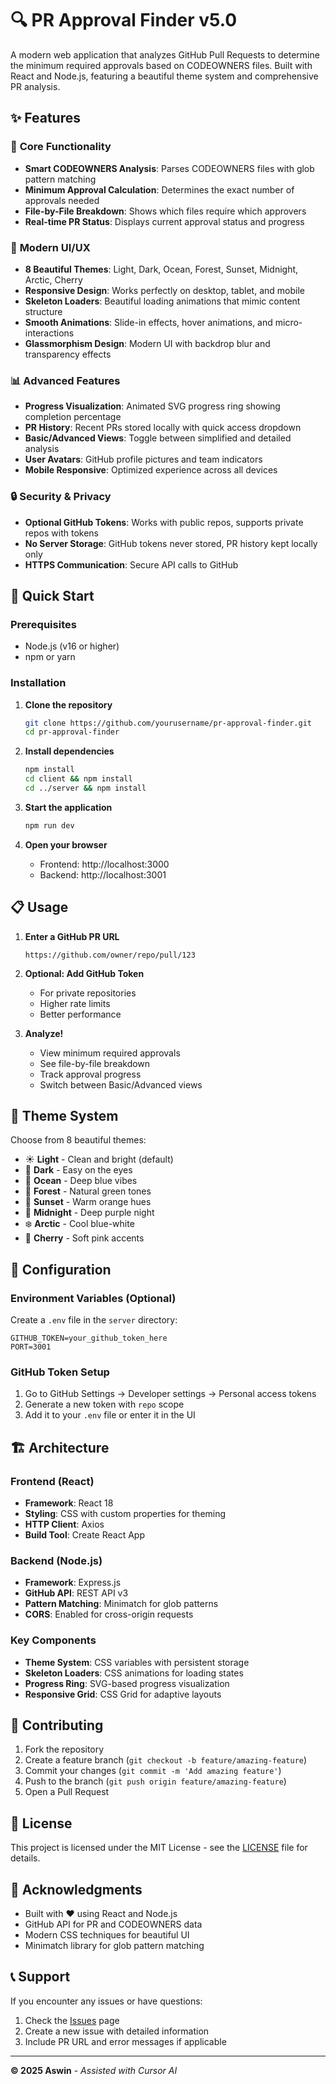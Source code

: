 # 🔍 PR Approval Finder v5.0

A modern web application that analyzes GitHub Pull Requests to determine the minimum required approvals based on CODEOWNERS files. Built with React and Node.js, featuring a beautiful theme system and comprehensive PR analysis.

## ✨ Features

### 🎯 **Core Functionality**
- **Smart CODEOWNERS Analysis**: Parses CODEOWNERS files with glob pattern matching
- **Minimum Approval Calculation**: Determines the exact number of approvals needed
- **File-by-File Breakdown**: Shows which files require which approvers
- **Real-time PR Status**: Displays current approval status and progress

### 🎨 **Modern UI/UX**
- **8 Beautiful Themes**: Light, Dark, Ocean, Forest, Sunset, Midnight, Arctic, Cherry
- **Responsive Design**: Works perfectly on desktop, tablet, and mobile
- **Skeleton Loaders**: Beautiful loading animations that mimic content structure
- **Smooth Animations**: Slide-in effects, hover animations, and micro-interactions
- **Glassmorphism Design**: Modern UI with backdrop blur and transparency effects

### 📊 **Advanced Features**
- **Progress Visualization**: Animated SVG progress ring showing completion percentage
- **PR History**: Recent PRs stored locally with quick access dropdown
- **Basic/Advanced Views**: Toggle between simplified and detailed analysis
- **User Avatars**: GitHub profile pictures and team indicators
- **Mobile Responsive**: Optimized experience across all devices

### 🔒 **Security & Privacy**
- **Optional GitHub Tokens**: Works with public repos, supports private repos with tokens
- **No Server Storage**: GitHub tokens never stored, PR history kept locally only
- **HTTPS Communication**: Secure API calls to GitHub

## 🚀 Quick Start

### Prerequisites
- Node.js (v16 or higher)
- npm or yarn

### Installation

1. **Clone the repository**
   ```bash
   git clone https://github.com/yourusername/pr-approval-finder.git
   cd pr-approval-finder
   ```

2. **Install dependencies**
   ```bash
   npm install
   cd client && npm install
   cd ../server && npm install
   ```

3. **Start the application**
   ```bash
   npm run dev
   ```

4. **Open your browser**
   - Frontend: http://localhost:3000
   - Backend: http://localhost:3001

## 📋 Usage

1. **Enter a GitHub PR URL**
   ```
   https://github.com/owner/repo/pull/123
   ```

2. **Optional: Add GitHub Token**
   - For private repositories
   - Higher rate limits
   - Better performance

3. **Analyze!**
   - View minimum required approvals
   - See file-by-file breakdown
   - Track approval progress
   - Switch between Basic/Advanced views

## 🎨 Theme System

Choose from 8 beautiful themes:
- ☀️ **Light** - Clean and bright (default)
- 🌙 **Dark** - Easy on the eyes
- 🌊 **Ocean** - Deep blue vibes
- 🌲 **Forest** - Natural green tones
- 🌅 **Sunset** - Warm orange hues
- 🌌 **Midnight** - Deep purple night
- ❄️ **Arctic** - Cool blue-white
- 🌸 **Cherry** - Soft pink accents

## 🔧 Configuration

### Environment Variables (Optional)

Create a `.env` file in the `server` directory:

```env
GITHUB_TOKEN=your_github_token_here
PORT=3001
```

### GitHub Token Setup

1. Go to GitHub Settings → Developer settings → Personal access tokens
2. Generate a new token with `repo` scope
3. Add it to your `.env` file or enter it in the UI

## 🏗️ Architecture

### Frontend (React)
- **Framework**: React 18
- **Styling**: CSS with custom properties for theming
- **HTTP Client**: Axios
- **Build Tool**: Create React App

### Backend (Node.js)
- **Framework**: Express.js
- **GitHub API**: REST API v3
- **Pattern Matching**: Minimatch for glob patterns
- **CORS**: Enabled for cross-origin requests

### Key Components
- **Theme System**: CSS variables with persistent storage
- **Skeleton Loaders**: CSS animations for loading states
- **Progress Ring**: SVG-based progress visualization
- **Responsive Grid**: CSS Grid for adaptive layouts

## 🤝 Contributing

1. Fork the repository
2. Create a feature branch (`git checkout -b feature/amazing-feature`)
3. Commit your changes (`git commit -m 'Add amazing feature'`)
4. Push to the branch (`git push origin feature/amazing-feature`)
5. Open a Pull Request

## 📄 License

This project is licensed under the MIT License - see the [LICENSE](LICENSE) file for details.

## 🙏 Acknowledgments

- Built with ❤️ using React and Node.js
- GitHub API for PR and CODEOWNERS data
- Modern CSS techniques for beautiful UI
- Minimatch library for glob pattern matching

## 📞 Support

If you encounter any issues or have questions:
1. Check the [Issues](https://github.com/yourusername/pr-approval-finder/issues) page
2. Create a new issue with detailed information
3. Include PR URL and error messages if applicable

---

**© 2025 Aswin** - *Assisted with Cursor AI* 